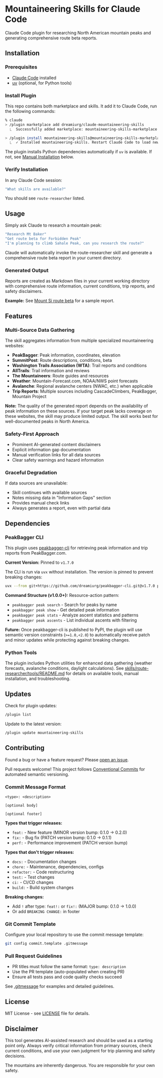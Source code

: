 # Mountaineering Skills for Claude Code

Claude Code plugin for researching North American mountain peaks and generating comprehensive route beta reports.

## Installation

### Prerequisites

- [Claude Code](https://docs.claude.com/claude-code) installed
- [uv](https://docs.astral.sh/uv/) (optional, for Python tools)

### Install Plugin

This repo contains both marketplace and skills. It add it to Claude Code, run the following commands:

```bash
% claude
> /plugin marketplace add dreamiurg/claude-mountaineering-skills
  ⎿  Successfully added marketplace: mountaineering-skills-marketplace

> /plugin install mountaineering-skills@mountaineering-skills-marketplace
  ⎿  ✓ Installed mountaineering-skills. Restart Claude Code to load new plugins.
```

The plugin installs Python dependencies automatically if `uv` is available. If not, see [Manual Installation](#manual-installation) below.

### Verify Installation

In any Claude Code session:

```bash
"What skills are available?"
```

You should see `route-researcher` listed.

## Usage

Simply ask Claude to research a mountain peak:

```bash
"Research Mt Baker"
"Get route beta for Forbidden Peak"
"I'm planning to climb Sahale Peak, can you research the route?"
```

Claude will automatically invoke the route-researcher skill and generate a comprehensive route beta report in your current directory.

### Generated Output

Reports are created as Markdown files in your current working directory with comprehensive route information, current conditions, trip reports, and safety disclaimers.

**Example:** See [Mount Si route beta](skills/route-researcher/examples/2025-10-23-mount-si.md) for a sample report.

## Features

### Multi-Source Data Gathering

The skill aggregates information from multiple specialized mountaineering websites:

- **PeakBagger**: Peak information, coordinates, elevation
- **SummitPost**: Route descriptions, conditions, beta
- **Washington Trails Association (WTA)**: Trail reports and conditions
- **AllTrails**: Trail information and reviews
- **The Mountaineers**: Route guides and resources
- **Weather**: Mountain-Forecast.com, NOAA/NWS point forecasts
- **Avalanche**: Regional avalanche centers (NWAC, etc.) when applicable
- **Trip Reports**: Multiple sources including CascadeClimbers, PeakBagger, Mountain Project

**Note:** The quality of the generated report depends on the availability of peak information on these sources. If your target peak lacks coverage on these websites, the skill may produce limited output. The skill works best for well-documented peaks in North America.

### Safety-First Approach

- Prominent AI-generated content disclaimers
- Explicit information gap documentation
- Manual verification links for all data sources
- Clear safety warnings and hazard information

### Graceful Degradation

If data sources are unavailable:
- Skill continues with available sources
- Notes missing data in "Information Gaps" section
- Provides manual check links
- Always generates a report, even with partial data

## Dependencies

### PeakBagger CLI

This plugin uses [peakbagger-cli](https://github.com/dreamiurg/peakbagger-cli) for retrieving peak information and trip reports from PeakBagger.com.

**Current Version:** Pinned to `v1.7.0`

The CLI is run via `uvx` without installation. The version is pinned to prevent breaking changes:
```bash
uvx --from git+https://github.com/dreamiurg/peakbagger-cli.git@v1.7.0 peakbagger peak search ...
```

**Command Structure (v1.0.0+):** Resource-action pattern:
- `peakbagger peak search` - Search for peaks by name
- `peakbagger peak show` - Get detailed peak information
- `peakbagger peak stats` - Analyze ascent statistics and patterns
- `peakbagger peak ascents` - List individual ascents with filtering

**Future:** Once peakbagger-cli is published to PyPI, the plugin will use semantic version constraints (`>=1.0,<2.0`) to automatically receive patch and minor updates while protecting against breaking changes.

### Python Tools

The plugin includes Python utilities for enhanced data gathering (weather forecasts, avalanche conditions, daylight calculations). See [skills/route-researcher/tools/README.md](skills/route-researcher/tools/README.md) for details on available tools, manual installation, and troubleshooting.

## Updates

Check for plugin updates:

```bash
/plugin list
```

Update to the latest version:

```bash
/plugin update mountaineering-skills
```

## Contributing

Found a bug or have a feature request? Please [open an issue](https://github.com/dreamiurg/claude-mountaineering-skills/issues).

Pull requests welcome! This project follows [Conventional Commits](https://www.conventionalcommits.org/) for automated semantic versioning.

### Commit Message Format

```
<type>: <description>

[optional body]

[optional footer]
```

**Types that trigger releases:**
- `feat:` - New feature (MINOR version bump: 0.1.0 → 0.2.0)
- `fix:` - Bug fix (PATCH version bump: 0.1.0 → 0.1.1)
- `perf:` - Performance improvement (PATCH version bump)

**Types that don't trigger releases:**
- `docs:` - Documentation changes
- `chore:` - Maintenance, dependencies, configs
- `refactor:` - Code restructuring
- `test:` - Test changes
- `ci:` - CI/CD changes
- `build:` - Build system changes

**Breaking changes:**
- Add `!` after type: `feat!:` or `fix!:` (MAJOR bump: 0.1.0 → 1.0.0)
- Or add `BREAKING CHANGE:` in footer

### Git Commit Template

Configure your local repository to use the commit message template:

```bash
git config commit.template .gitmessage
```

### Pull Request Guidelines

- PR titles must follow the same format: `type: description`
- Use the PR template (auto-populated when creating PR)
- Ensure all tests pass and code quality checks succeed

See [.gitmessage](.gitmessage) for examples and detailed guidelines.

## License

MIT License - see [LICENSE](LICENSE) file for details.

## Disclaimer

This tool generates AI-assisted research and should be used as a starting point only. Always verify critical information from primary sources, check current conditions, and use your own judgment for trip planning and safety decisions.

The mountains are inherently dangerous. You are responsible for your own safety.
